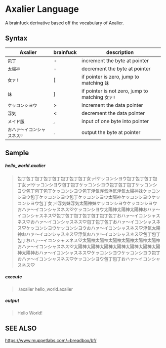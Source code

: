 # Axalier Language

A brainfuck derivative based off the vocabulary of Axalier.

Syntax
----
Axalier | brainfuck | description
--------------|-----------|------------
`包丁` | + | increment the byte at pointer
`太陽神` | - | decrement the byte at pointer
`女ァ!` | [ | if pointer is zero, jump to matching `妹`
`妹` | ] | if pointer is not zero, jump to matching `女ァ!`
`ケッコンシヨウ` | > | increment the data pointer
`浮気` | < | decrement the data pointer
`メイド服` | , | input of one byte into pointer
`おハァ〜イコンシャスネス♡` | . | output the byte at pointer

Sample
----

##### hello_world.axalier

> 包丁包丁包丁包丁包丁包丁包丁包丁女ァ!ケッコンシヨウ包丁包丁包丁包丁女ァ!ケッコンシヨウ包丁包丁ケッコンシヨウ包丁包丁包丁ケッコンシヨウ包丁包丁包丁ケッコンシヨウ包丁浮気浮気浮気浮気太陽神妹ケッコンシヨウ包丁ケッコンシヨウ包丁ケッコンシヨウ太陽神ケッコンシヨウケッコンシヨウ包丁女ァ!浮気妹浮気太陽神妹ケッコンシヨウケッコンシヨウおハァ〜イコンシャスネス♡ケッコンシヨウ太陽神太陽神太陽神おハァ〜イコンシャスネス♡包丁包丁包丁包丁包丁包丁包丁おハァ〜イコンシャスネス♡おハァ〜イコンシャスネス♡包丁包丁包丁おハァ〜イコンシャスネス♡ケッコンシヨウケッコンシヨウおハァ〜イコンシャスネス♡浮気太陽神おハァ〜イコンシャスネス♡浮気おハァ〜イコンシャスネス♡包丁包丁包丁おハァ〜イコンシャスネス♡太陽神太陽神太陽神太陽神太陽神太陽神おハァ〜イコンシャスネス♡太陽神太陽神太陽神太陽神太陽神太陽神太陽神太陽神おハァ〜イコンシャスネス♡ケッコンシヨウケッコンシヨウ包丁おハァ〜イコンシャスネス♡ケッコンシヨウ包丁包丁おハァ〜イコンシャスネス♡

##### execute
> ./axalier hello_world.axalier

##### output

> Hello World!


SEE ALSO
----
https://www.muppetlabs.com/~breadbox/bf/
